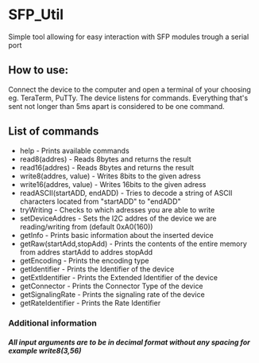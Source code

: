 
# SFP_Util
Simple tool allowing for easy interaction with SFP modules trough a serial port

## How to use:

Connect the device to the computer and open a terminal of your choosing eg. TeraTerm, PuTTy. The device listens for commands. Everything that's sent not longer than 5ms apart is considered to be one command.

## List of commands
- help - Prints available commands
- read8(addres)  - Reads 8bytes and returns the result
- read16(addres) - Reads 8bytes and returns the result
- write8(addres, value)  - Writes 8bits to the given adress
- write16(addres, value) - Writes 16bits to the given adress
- readASCII(startADD, endADD) - Tries to decode a string of ASCII characters located from "startADD" to "endADD"
- tryWriting - Checks to which adresses you are able to write
- setDeviceAddres - Sets the I2C addres of the device we are reading/writing from (default 0xA0(160))
- getInfo - Prints basic information about the inserted device
- getRaw(startAdd,stopAdd) - Prints the contents of the entire memory from addres startAdd to addres stopAdd
- getEncoding - Prints the encoding type
- getIdentifier - Prints the Identifier of the device
- getExtIdentifier - Prints the Extended Identifier of the device
- getConnector - Prints the Connector Type of the device
- getSignalingRate - Prints the signaling rate of the device
- getRateIdentifier - Prints the Rate Identifier


### Additional information
##### All input arguments are to be in decimal format without any spacing for example write8(3,56)

